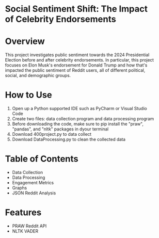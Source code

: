 # Social Sentiment Shift: The Impact of Celebrity Endorsements

# Overview
This project investigates public sentiment towards the 2024 Presidential Election before and after celebrity endorsements. In particular, this project focuses on Elon Musk's endorsement for Donald Trump and how that's impacted the public sentiment of Reddit users, all of different political, social, and demographic groups.

# How to Use
1. Open up a Python supported IDE such as PyCharm or Visual Studio Code
2. Create two files: data collection program and data processing program
3. Before downloading the code, make sure to pip install the "praw", "pandas", and "nltk" packages in dyour terminal
4. Download 400project.py to data collect
5. Download DataProcessing.py to clean the collected data

# Table of Contents
- Data Collection
- Data Processing
- Engagement Metrics
- Graphs
- JSON Reddit Analysis

# Features
- PRAW Reddit API
- NLTK VADER

